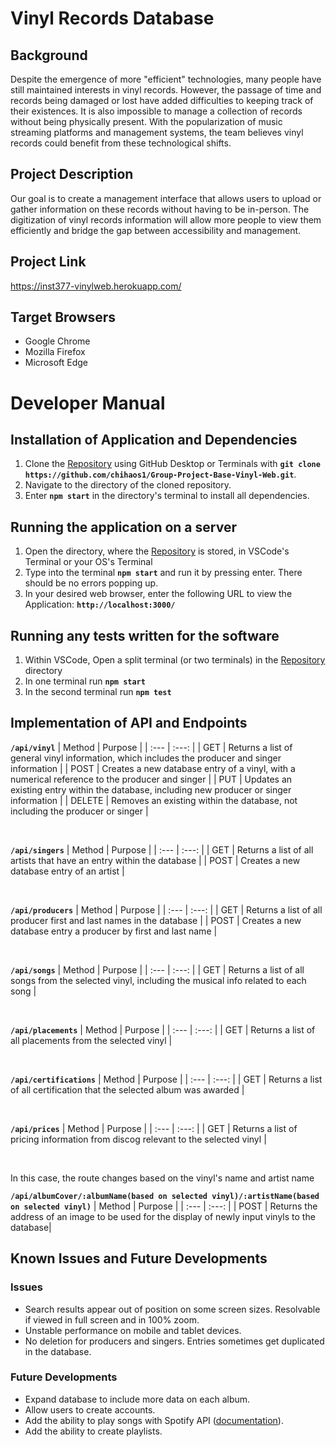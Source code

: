 # Vinyl Records Database 
## Background
Despite the emergence of more "efficient" technologies, many people have still maintained interests in vinyl records. However, the passage of time and records being damaged or lost have added difficulties to keeping track of their existences. It is also impossible to manage a collection of records without being physically present. With the popularization of music streaming platforms and management systems, the team believes vinyl records could benefit from these technological shifts. 

## Project Description
Our goal is to create a management interface that allows users to upload or gather information on these records without having to be in-person. The digitization of vinyl records information will allow more people to view them efficiently and bridge the gap between accessibility and management.

## Project Link
https://inst377-vinylweb.herokuapp.com/

## Target Browsers
* Google Chrome
* Mozilla Firefox
* Microsoft Edge

# Developer Manual

## Installation of Application and Dependencies
1. Clone the [Repository](https://github.com/chihaos1/Group-Project-Base-Vinyl-Web.git) using GitHub Desktop or Terminals with **`git clone https://github.com/chihaos1/Group-Project-Base-Vinyl-Web.git`**.
2. Navigate to the directory of the cloned repository. 
3. Enter **`npm start`** in the directory's terminal to install all dependencies. 

## Running the application on a server
1. Open the directory, where the [Repository](https://github.com/chihaos1/Group-Project-Base-Vinyl-Web.git) is stored, in VSCode's Terminal or your OS's Terminal
2. Type into the terminal **`npm start`** and run it by pressing enter. There should be no errors popping up.
3. In your desired web browser, enter the following URL to view the Application: **`http://localhost:3000/`**

## Running any tests written for the software
1. Within VSCode, Open a split terminal (or two terminals) in the [Repository](https://github.com/chihaos1/Group-Project-Base-Vinyl-Web.git) directory
2. In one terminal run **`npm start`**
3. In the second terminal run **`npm test`**

## Implementation of API and Endpoints
**`/api/vinyl`**
| Method | Purpose |
| :--- | :---: |
| GET | Returns a list of general vinyl information, which includes the producer and singer information |
| POST | Creates a new database entry of a vinyl, with a numerical reference to the producer and singer |
| PUT | Updates an existing entry within the database, including new producer or singer information |
| DELETE | Removes an existing within the database, not including the producer or singer |

<br>

**`/api/singers`**
| Method | Purpose |
| :--- | :---: |
| GET | Returns a list of all artists that have an entry within the database |
| POST | Creates a new database entry of an artist |

<br>

**`/api/producers`**
| Method | Purpose |
| :--- | :---: |
| GET | Returns a list of all producer first and last names in the database  |
| POST | Creates a new database entry a producer by first and last name |

<br>

**`/api/songs`**
| Method | Purpose |
| :--- | :---: |
| GET | Returns a list of all songs from the selected vinyl, including the musical info related to each song |

<br>

**`/api/placements`**
| Method | Purpose |
| :--- | :---: |
| GET | Returns a list of all placements from the selected vinyl  |

<br>

**`/api/certifications`**
| Method | Purpose |
| :--- | :---: |
| GET | Returns a list of all certification that the selected album was awarded |

<br>

**`/api/prices`**
| Method | Purpose |
| :--- | :---: |
| GET | Returns a list of pricing information from discog relevant to the selected vinyl  |

<br>

In this case, the route changes based on the vinyl's name and artist name

**`/api/albumCover/:albumName(based on selected vinyl)/:artistName(based on selected vinyl)`**
| Method | Purpose |
| :--- | :---: |
| POST | Returns the address of an image to be used for the display of newly input vinyls to the database|

## Known Issues and Future Developments
### Issues ###
*  Search results appear out of position on some screen sizes. Resolvable if viewed in full screen and in 100% zoom. 
*  Unstable performance on mobile and tablet devices. 
*  No deletion for producers and singers. Entries sometimes get duplicated in the database. 

### Future Developments ###
*  Expand database to include more data on each album. 
*  Allow users to create accounts. 
*  Add the ability to play songs with Spotify API ([documentation](https://developer.spotify.com/documentation/web-playback-sdk/)).  
*  Add the ability to create playlists. 
